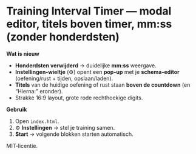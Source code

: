 # Training Interval Timer — modal editor, titels boven timer, **mm:ss** (zonder honderdsten)

**Wat is nieuw**
- **Honderdsten verwijderd** → duidelijke **mm:ss** weergave.
- **Instellingen-wieltje** (⚙️) opent een **pop-up** met je **schema-editor** (oefening/rust + tijden, opslaan/laden).
- **Titels** van de huidige oefening of rust staan **boven de countdown** (en “Hierna:” eronder).
- Strakke 16:9 layout, grote rode rechthoekige digits.

**Gebruik**
1. Open `index.html`.
2. ⚙️ **Instellingen** → stel je training samen.
3. **Start** → volgende blokken starten automatisch.

MIT-licentie.
